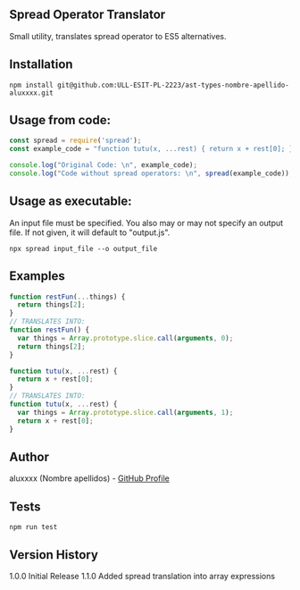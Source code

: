 

## Spread Operator Translator

Small utility, translates spread operator to ES5 alternatives.

## Installation

```
npm install git@github.com:ULL-ESIT-PL-2223/ast-types-nombre-apellido-aluxxxx.git
```

## Usage from code:

```javascript
const spread = require('spread');
const example_code = "function tutu(x, ...rest) { return x + rest[0]; }"

console.log("Original Code: \n", example_code);
console.log("Code without spread operators: \n", spread(example_code));
```

## Usage as executable:

An input file must be specified. You also may or may not specify an output file. If not given, it will default to "output.js".

```
npx spread input_file --o output_file
```

## Examples

```js
function restFun(...things) {
  return things[2];
}
// TRANSLATES INTO:
function restFun() {
  var things = Array.prototype.slice.call(arguments, 0);
  return things[2];
}

function tutu(x, ...rest) {
  return x + rest[0];
}
// TRANSLATES INTO:
function tutu(x, ...rest) {
  var things = Array.prototype.slice.call(arguments, 1);
  return x + rest[0];
}
```

## Author

aluxxxx (Nombre apellidos) - [GitHub Profile](https://github.com/jncabdom)

## Tests

```
npm run test
```

## Version History

1.0.0 Initial Release
1.1.0 Added spread translation into array expressions
